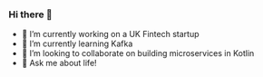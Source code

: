 ### Hi there 👋

- 🔭 I’m currently working on a UK Fintech startup
- 🌱 I’m currently learning Kafka
- 👯 I’m looking to collaborate on building microservices in Kotlin
- 💬 Ask me about life!
